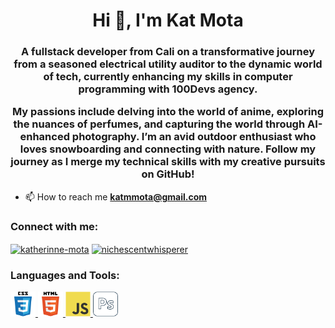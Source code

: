 <h1 align="center">Hi 👋, I'm Kat Mota</h1>
<h3 align="center">A fullstack developer from Cali on a transformative journey from a seasoned electrical utility auditor to the dynamic world of tech, currently enhancing my skills in computer programming with 100Devs agency. 
  
  My passions include delving into the world of anime, exploring the nuances of perfumes, and capturing the world through AI-enhanced photography. I’m an avid outdoor enthusiast who loves snowboarding and connecting with nature. Follow my journey as I merge my technical skills with my creative pursuits on GitHub!</h3>

- 📫 How to reach me **katmmota@gmail.com**

<h3 align="left">Connect with me:</h3>
<p align="left">
<a href="https://linkedin.com/in/katherinne-mota" target="blank"><img align="center" src="https://raw.githubusercontent.com/rahuldkjain/github-profile-readme-generator/master/src/images/icons/Social/linked-in-alt.svg" alt="katherinne-mota" height="30" width="40" /></a>
<a href="https://instagram.com/nichescentwhisperer" target="blank"><img align="center" src="https://raw.githubusercontent.com/rahuldkjain/github-profile-readme-generator/master/src/images/icons/Social/instagram.svg" alt="nichescentwhisperer" height="30" width="40" /></a>
</p>

<h3 align="left">Languages and Tools:</h3>
<p align="left"> <a href="https://www.w3schools.com/css/" target="_blank" rel="noreferrer"> <img src="https://raw.githubusercontent.com/devicons/devicon/master/icons/css3/css3-original-wordmark.svg" alt="css3" width="40" height="40"/> </a> <a href="https://www.w3.org/html/" target="_blank" rel="noreferrer"> <img src="https://raw.githubusercontent.com/devicons/devicon/master/icons/html5/html5-original-wordmark.svg" alt="html5" width="40" height="40"/> </a> <a href="https://developer.mozilla.org/en-US/docs/Web/JavaScript" target="_blank" rel="noreferrer"> <img src="https://raw.githubusercontent.com/devicons/devicon/master/icons/javascript/javascript-original.svg" alt="javascript" width="40" height="40"/> </a> <a href="https://www.photoshop.com/en" target="_blank" rel="noreferrer"> <img src="https://raw.githubusercontent.com/devicons/devicon/master/icons/photoshop/photoshop-line.svg" alt="photoshop" width="40" height="40"/> </a> </p>

